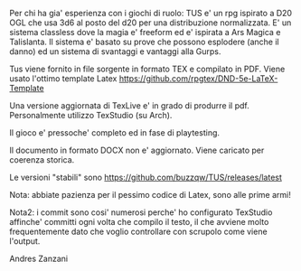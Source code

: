 Per chi ha gia' esperienza con i giochi di ruolo: TUS e' un rpg ispirato a D20 OGL che usa 3d6 al posto del d20 per una distribuzione normalizzata. E' un sistema classless dove la magia e' freeform ed e' ispirata a Ars Magica e Talislanta. Il sistema e' basato su prove che possono esplodere (anche il danno) ed un sistema di svantaggi e vantaggi alla Gurps. 

Tus viene fornito in file sorgente in formato TEX e compilato in PDF.
Viene usato l'ottimo template Latex https://github.com/rpgtex/DND-5e-LaTeX-Template

Una versione aggiornata di TexLive e' in grado di produrre il pdf. Personalmente utilizzo TexStudio (su Arch).

Il gioco e' pressoche' completo ed in fase di playtesting.

Il documento in formato DOCX non e' aggiornato. Viene caricato per coerenza storica.

Le versioni "stabili" sono https://github.com/buzzqw/TUS/releases/latest

Nota: abbiate pazienza per il pessimo codice di Latex, sono alle prime armi!

Nota2: i commit sono cosi' numerosi perche' ho configurato TexStudio affinche' committi ogni volta che compilo il testo, il che avviene molto frequentemente dato che voglio controllare con scrupolo come viene l'output.

Andres Zanzani
